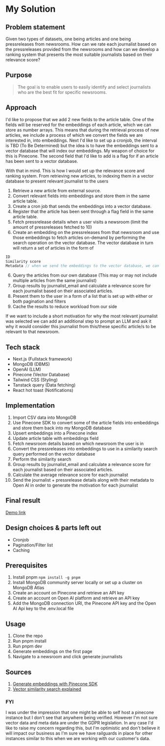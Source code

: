 # My Solution

## Problem statement

Given two types of datasets, one being articles and one being pressreleases from newsrooms. How can we rate each journalist based on the pressreleases provided from the newsrooms and how can we develop a ranking system that presents the most suitable journalists based on their relevance score?

## Purpose

> The goal is to enable users to easily identify and select journalists who are the best fit for specific newsrooms.

## Approach

I'd like to propose that we add 2 new fields to the article table. One of the fields will be reserved for the embeddings of each article, which we can store as number arrays. This means that during the retrieval process of new articles, we include a process of which we convert the fields we are interested in, into embeddings. Next I'd like to set up a cronjob, the interval is TBD (To Be Determined) but the idea is to have the embeddings sent to a vector database that will index our embeddings. My weapon of choice for this is Pinecone. The second field that I'd like to add is a flag for if an article has been sent to a vector database.

With that in mind. This is how I would set up the relevance score and ranking system. From retrieving new articles, to indexing them in a vector database to present relevant journalist to the users

1. Retrieve a new article from external source.
2. Convert relevant fields into embeddings and store them in the same article table.
3. Create a cron job that sends the embeddings into a vector database.
4. Register that the article has been sent through a flag field in the same article table.
5. Fetch pressrelease details when a user visits a newsroom (limit the amount of pressreleases fetched to 10)
6. Create an embedding on the pressreleases from that newsroom and use those embeddings to fetch articles on-demand by performing the search operation on the vector database. The vector database in turn will return a set of articles in the form of

```ts
ID
Similarity score
Metadata // when we send the embeddings to the vector database, we can specify certain metadata that we can later use to retrieve data from our own database
```

6. Query the articles from our own database (This may or may not include multiple articles from the same journalist)
7. Group results by journalist_email and calculate a relevance score for each journalist based on their associated articles.
8. Present them to the user in a form of a list that is set up with either or both pagination and filters
9. Cache the results to reduce workload from our side

If we want to include a short motivation for why the most relevant journalist was selected we can add an additional step to prompt an LLM and ask it why it would consider this journalist from this/these specific article/s to be relevant to that newsroom.

## Tech stack

- Next.js (Fullstack framework)
- MongoDB (DBMS)
- OpenAI (LLM)
- Pinecone (Vector Database)
- Tailwind CSS (Styling)
- Tanstack query (Data fetching)
- React hot toast (Notifications)

## Implementation

1. Import CSV data into MongoDB
2. Use Pinecone SDK to convert some of the article fields into embeddings and store them back into my MongoDB database
3. Upsert embeddings into a Pinecone index
4. Update article table with embeddings field
5. Fetch newsroom details based on which newsroom the user is in
6. Convert the pressreleases into embeddings to use in a similarity search query performed on the vector database
7. Perform the similarity search
8. Group results by journalist_email and calculate a relevance score for each journalist based on their associated articles.
9. Calculate the average relevance score for each journalist
10. Send the journalist + pressrelease details along with their metadata to Open AI in order to generate the motivation for each journalist

## Final result

[Demo link](https://relevance-ranking.vercel.app/)

## Design choices & parts left out

- Cronjob
- Pagination/Filter list
- Caching

## Prerequisites

1. Install pnpm `npm install -g pnpm`
2. Install MongoDB community server locally or set up a cluster on MongoDB Atlas
3. Create an account on Pinecone and retrieve an API key
4. Create an account on Open AI platform and retrieve an API key
5. Add the MongoDB connection URI, the Pinecone API key and the Open AI Api key to the .env.local file

## Usage

1. Clone the repo
2. Run pnpm install
3. Run pnpm dev
4. Generate embeddings on the first page
5. Navigate to a newsroom and click generate journalists

## Sources

1. [Generate embeddings with Pinecone SDK](https://docs.pinecone.io/guides/inference/generate-embeddings)
2. [Vector similarity search explained](https://www.pinecone.io/learn/vector-similarity/)

### FYI

I was under the impression that one might be able to self host a pinecone instance but I don't see that anywhere being verified. However I'm not sure vector data and meta data are under the GDPR legislation. In any case I'd like to raise my concern regarding this, but I'm optimistic and don't believe it will impact our business as I'm sure we have railguards in place for other instances similar to this when we are working with our customer's data.
